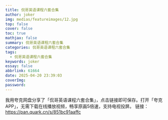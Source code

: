 ```yaml
---
title: 侃哥英语课程六套合集
author: joker
img: medias/featureimages/12.jpg
top: false
cover: false
toc: true
mathjax: false
summary: 侃哥英语课程六套合集
categories: 侃哥英语课程六套合集
tags:
  - 侃哥英语课程六套合集
keywords: joker
essay: false
abbrlink: 61664
date: 2025-04-20 23:39:03
coverImg:
password:
---
```


我用夸克网盘分享了「侃哥英语课程六套合集」，点击链接即可保存。打开「夸克APP」，无需下载在线播放视频，畅享原画5倍速，支持电视投屏。
链接：https://pan.quark.cn/s/851bc91aaffc
